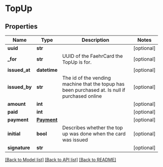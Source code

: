 # TopUp

## Properties
Name | Type | Description | Notes
------------ | ------------- | ------------- | -------------
**uuid** | **str** |  | [optional] 
**_for** | **str** | UUID of the FaehrCard the TopUp is for. | [optional] 
**issued_at** | **datetime** |  | [optional] 
**issued_by** | **str** | The id of the vending machine that the topup has been purchased at. Is null if purchased online | [optional] 
**amount** | **int** |  | [optional] 
**paid** | **int** |  | [optional] 
**payment** | [**Payment**](Payment.md) |  | [optional] 
**initial** | **bool** | Describes whether the top up was done when the card was issued | [optional] 
**signature** | **str** |  | [optional] 

[[Back to Model list]](../README.md#documentation-for-models) [[Back to API list]](../README.md#documentation-for-api-endpoints) [[Back to README]](../README.md)

